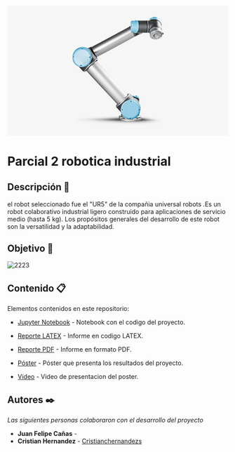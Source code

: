 
![2222](https://github.com/cristianchernandezs/Parcial_2_robotica/blob/main/fondo.png)

# Parcial 2 robotica industrial

## Descripción 📃
el robot seleccionado fue el "UR5" de la compañia universal robots .Es un robot colaborativo industrial ligero construido para aplicaciones de servicio medio (hasta 5 kg). Los propósitos generales del desarrollo de este robot son la versatilidad y la adaptabilidad.


## Objetivo 🎯
![2223](https://github.com/cristianchernandezs/Parcial_2_robotica/commit/41487bd30221a908fd643d89b6c9c06a6ff4d31d#diff-0508ec6105f4dfa0ca7a9af2211b92b898e698759013ce98aa256ca8d5b971df)

## Contenido 📋

Elementos contenidos en este repositorio:

- [Jupyter Notebook] - Notebook con el codigo del proyecto.
- [Reporte LATEX] - Informe en codigo LATEX.
- [Reporte PDF] - Informe en formato PDF.
- [Póster] - Póster que presenta los resultados del proyecto.
- [Video] - Video de presentacion del poster.


   [Jupyter Notebook]: <Jupiter_Notebook/Proyecto_Google_Play_Store_Apps.ipynb>
   [Reporte LATEX]: <Reporte/Reporte.tex>
   [Reporte PDF]: <Reporte/Reporte.pdf>
   [Póster]: <>
   [Video]: <>



## Autores ✒️

_Las siguientes personas colaboraron con el desarrollo del proyecto_

* **Juan Felipe Cañas** - 
* **Cristian Hernandez** - [Cristianchernandezs](https://github.com/cristianchernandezs)
 
